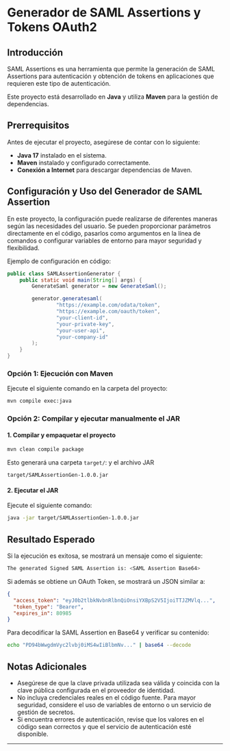 # Generador de SAML Assertions y Tokens OAuth2

## Introducción

SAML Assertions es una herramienta que permite la generación de SAML Assertions para autenticación y obtención de tokens en aplicaciones que requieren este tipo de autenticación.

Este proyecto está desarrollado en **Java** y utiliza **Maven** para la gestión de dependencias.

## Prerrequisitos

Antes de ejecutar el proyecto, asegúrese de contar con lo siguiente:

- **Java 17** instalado en el sistema.
- **Maven** instalado y configurado correctamente.
- **Conexión a Internet** para descargar dependencias de Maven.

## Configuración y Uso del Generador de SAML Assertion

En este proyecto, la configuración puede realizarse de diferentes maneras según las necesidades del usuario. Se pueden proporcionar parámetros directamente en el código, pasarlos como argumentos en la línea de comandos o configurar variables de entorno para mayor seguridad y flexibilidad.

Ejemplo de configuración en código:

```java
public class SAMLAssertionGenerator {
    public static void main(String[] args) {
        GenerateSaml generator = new GenerateSaml();

        generator.generatesaml(
                "https://example.com/odata/token",
                "https://example.com/oauth/token",
                "your-client-id",
                "your-private-key",
                "your-user-api",
                "your-company-id"
        );
    }
}
```

### Opción 1: Ejecución con Maven

Ejecute el siguiente comando en la carpeta del proyecto:

```sh
mvn compile exec:java
```

### Opción 2: Compilar y ejecutar manualmente el JAR

#### 1. Compilar y empaquetar el proyecto

```sh
mvn clean compile package
```

Esto generará una carpeta `target/`: y el archivo JAR 

```
target/SAMLAssertionGen-1.0.0.jar
```

#### 2. Ejecutar el JAR

Ejecute el siguiente comando:

```sh
java -jar target/SAMLAssertionGen-1.0.0.jar
```

## Resultado Esperado

Si la ejecución es exitosa, se mostrará un mensaje como el siguiente:

```sh
The generated Signed SAML Assertion is: <SAML Assertion Base64>
```

Si además se obtiene un OAuth Token, se mostrará un JSON similar a:

```json
{
  "access_token": "eyJ0b2tlbkNvbnRlbnQiOnsiYXBpS2V5IjoiTTJZMVlq...",
  "token_type": "Bearer",
  "expires_in": 80985
}
```

Para decodificar la SAML Assertion en Base64 y verificar su contenido:

```sh
echo "PD94bWwgdmVyc2lvbj0iMS4wIiBlbmNv..." | base64 --decode
```

## Notas Adicionales

- Asegúrese de que la clave privada utilizada sea válida y coincida con la clave pública configurada en el proveedor de identidad.
- No incluya credenciales reales en el código fuente. Para mayor seguridad, considere el uso de variables de entorno o un servicio de gestión de secretos.
- Si encuentra errores de autenticación, revise que los valores en el código sean correctos y que el servicio de autenticación esté disponible.

---

